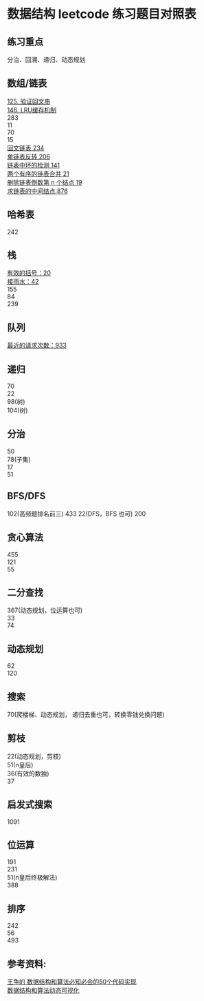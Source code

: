 # 数据结构 leetcode 练习题目对照表

## 练习重点

分治、回溯、递归、动态规划

## 数组/链表

[125. 验证回文串](https://leetcode-cn.com/problems/valid-palindrome)  
[146. LRU缓存机制](https://leetcode-cn.com/problems/lru-cache/)  
283  
11  
70  
15  
[回文链表 234](https://leetcode-cn.com/problems/palindrome-linked-list/)  
[单链表反转 206](https://leetcode-cn.com/problems/reverse-linked-list/)  
[链表中环的检测 141](https://leetcode-cn.com/problems/linked-list-cycle/)    
[两个有序的链表合并 21](https://leetcode-cn.com/problems/merge-two-sorted-lists/)  
[删除链表倒数第 n 个结点 19](https://leetcode-cn.com/problems/remove-nth-node-from-end-of-list/)  
[求链表的中间结点:876](https://leetcode-cn.com/problems/middle-of-the-linked-list/)  

## 哈希表

242  

## 栈

[有效的括号：20](https://leetcode-cn.com/problems/valid-parentheses/)  
[接雨水：42](https://leetcode-cn.com/problems/trapping-rain-water/)  
155  
84  
239  


## 队列

[最近的请求次数：933](https://leetcode-cn.com/problems/number-of-recent-calls/)  


## 递归

70  
22  
98(树)  
104(树)  

## 分治

50  
78(子集)  
17  
51  

## BFS/DFS

102(高频题排名前三)
433
22(DFS，BFS 也可)
200

## 贪心算法

455   
121  
55  

## 二分查找

367(动态规划，位运算也可)  
33  
74  


## 动态规划

62  
120  


## 搜索

70(爬楼梯、动态规划， 递归去重也可，转换零钱兑换问题)  

## 剪枝

22(动态规划，剪枝)  
51(n皇后)  
36(有效的数独)  
37  

## 启发式搜索

1091  

## 位运算

191  
231  
51(n皇后终极解法)  
388

## 排序

242  
56  
493  


## 参考资料:

[王争的 数据结构和算法必知必会的50个代码实现](https://github.com/wangzheng0822/algo)  
[数据结构和算法动态可视化](https://visualgo.net/zh)

